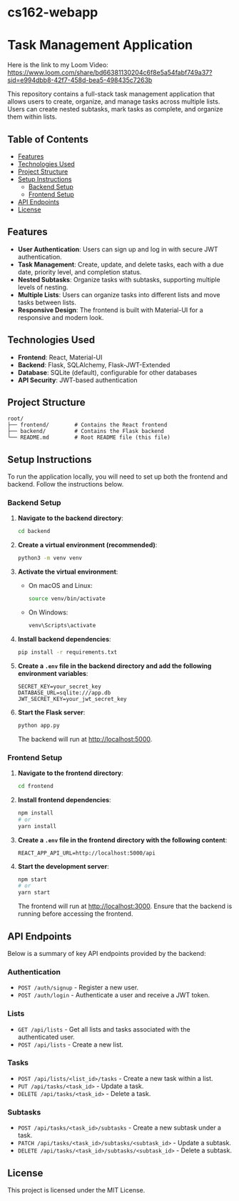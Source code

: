 # cs162-webapp
# Task Management Application

Here is the link to my Loom Video: https://www.loom.com/share/bd66381130204c6f8e5a54fabf749a37?sid=e994dbb8-42f7-458d-bea5-498435c7263b

This repository contains a full-stack task management application that allows users to create, organize, and manage tasks across multiple lists. Users can create nested subtasks, mark tasks as complete, and organize them within lists.

## Table of Contents

- [Features](#features)
- [Technologies Used](#technologies-used)
- [Project Structure](#project-structure)
- [Setup Instructions](#setup-instructions)
  - [Backend Setup](#backend-setup)
  - [Frontend Setup](#frontend-setup)
- [API Endpoints](#api-endpoints)
- [License](#license)

## Features

- **User Authentication**: Users can sign up and log in with secure JWT authentication.
- **Task Management**: Create, update, and delete tasks, each with a due date, priority level, and completion status.
- **Nested Subtasks**: Organize tasks with subtasks, supporting multiple levels of nesting.
- **Multiple Lists**: Users can organize tasks into different lists and move tasks between lists.
- **Responsive Design**: The frontend is built with Material-UI for a responsive and modern look.

## Technologies Used

- **Frontend**: React, Material-UI
- **Backend**: Flask, SQLAlchemy, Flask-JWT-Extended
- **Database**: SQLite (default), configurable for other databases
- **API Security**: JWT-based authentication

## Project Structure

```
root/
├── frontend/        # Contains the React frontend
├── backend/         # Contains the Flask backend
└── README.md        # Root README file (this file)
```

## Setup Instructions

To run the application locally, you will need to set up both the frontend and backend. Follow the instructions below.

### Backend Setup

1. **Navigate to the backend directory**:
   ```bash
   cd backend
   ```

2. **Create a virtual environment (recommended)**:
   ```bash
   python3 -m venv venv
   ```

3. **Activate the virtual environment**:
   - On macOS and Linux:
     ```bash
     source venv/bin/activate
     ```
   - On Windows:
     ```bash
     venv\Scripts\activate
     ```

4. **Install backend dependencies**:
   ```bash
   pip install -r requirements.txt
   ```

5. **Create a `.env` file in the backend directory and add the following environment variables**:
   ```plaintext
   SECRET_KEY=your_secret_key
   DATABASE_URL=sqlite:///app.db
   JWT_SECRET_KEY=your_jwt_secret_key
   ```

6. **Start the Flask server**:
   ```bash
   python app.py
   ```
   The backend will run at [http://localhost:5000](http://localhost:5000).

### Frontend Setup

1. **Navigate to the frontend directory**:
   ```bash
   cd frontend
   ```

2. **Install frontend dependencies**:
   ```bash
   npm install
   # or
   yarn install
   ```

3. **Create a `.env` file in the frontend directory with the following content**:
   ```plaintext
   REACT_APP_API_URL=http://localhost:5000/api
   ```

4. **Start the development server**:
   ```bash
   npm start
   # or
   yarn start
   ```
   The frontend will run at [http://localhost:3000](http://localhost:3000). Ensure that the backend is running before accessing the frontend.

## API Endpoints

Below is a summary of key API endpoints provided by the backend:

### Authentication
- `POST /auth/signup` - Register a new user.
- `POST /auth/login` - Authenticate a user and receive a JWT token.

### Lists
- `GET /api/lists` - Get all lists and tasks associated with the authenticated user.
- `POST /api/lists` - Create a new list.

### Tasks
- `POST /api/lists/<list_id>/tasks` - Create a new task within a list.
- `PUT /api/tasks/<task_id>` - Update a task.
- `DELETE /api/tasks/<task_id>` - Delete a task.

### Subtasks
- `POST /api/tasks/<task_id>/subtasks` - Create a new subtask under a task.
- `PATCH /api/tasks/<task_id>/subtasks/<subtask_id>` - Update a subtask.
- `DELETE /api/tasks/<task_id>/subtasks/<subtask_id>` - Delete a subtask.

## License

This project is licensed under the MIT License.